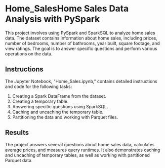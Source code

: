 # Home_SalesHome Sales Data Analysis with PySpark

This project involves using PySpark and SparkSQL to analyze home sales data. The dataset contains information about home sales, including prices, number of bedrooms, number of bathrooms, year built, square footage, and view ratings. The goal is to answer specific questions and perform various operations on the data.

## Instructions

The Jupyter Notebook, "Home_Sales.ipynb," contains detailed instructions and code for the following tasks:

1. Creating a Spark DataFrame from the dataset.
2. Creating a temporary table.
3. Answering specific questions using SparkSQL.
4. Caching and uncaching the temporary table.
5. Partitioning the data and working with Parquet files.

## Results

The project answers several questions about home sales data, calculates average prices, and measures query runtimes. It also demonstrates caching and uncaching of temporary tables, as well as working with partitioned Parquet data.